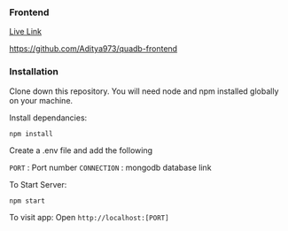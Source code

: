 ### Frontend
[Live Link](https://aditya973.github.io/quadb-frontend/)


<https://github.com/Aditya973/quadb-frontend>


### Installation

Clone down this repository. You will need node and npm installed globally on your machine.

Install dependancies:

`npm install`


Create a .env file and add the following

`PORT` : Port number
`CONNECTION` : mongodb database link

To Start Server:

`npm start`

To visit app: 
Open `http://localhost:[PORT]`

